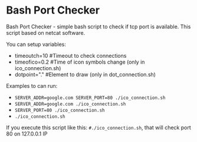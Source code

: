 # Bash Port Checker

Bash Port Checker - simple bash script to check if tcp port is available.
This script based on netcat software.

You can setup variables:
  - timeoutch=10 #Timeout to check connections
  - timeofico=0.2 #Time of icon symbols change (only in ico_connection.sh)
  - dotpoint="." #Element to draw (only in dot_connection.sh)
 
Examples to can run:
  - `SERVER_ADDR=google.com SERVER_PORT=80 ./ico_connection.sh`
  - `SERVER_ADDR=google.com ./ico_connection.sh`
  - `SERVER_PORT=80 ./ico_connection.sh`
  - `./ico_connection.sh`

If you execute this script like this: `#./ico_connection.sh`, that will check port 80 on 127.0.0.1 IP
